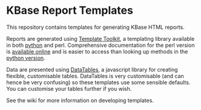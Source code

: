 # KBase Report Templates

This repository contains templates for generating KBase HTML reports.

Reports are generated using [Template Toolkit](http://www.template-toolkit.org), a templating library available in both [python](https://github.com/lmr/Template-Toolkit-Python) and perl. Comprehensive documentation for the perl version is [available
online](http://www.template-toolkit.org/docs/manual/index.html) and is easier to access
than looking up methods in the [python
version](https://github.com/lmr/Template-Toolkit-Python).

Data are presented using [DataTables](https://datatables.net), a javascript library for creating flexible, customisable tables. DataTables is very customisable (and can hence be very confusing) so these templates use some sensible defaults. You can customise your tables further if you wish.

See the wiki for more information on developing templates.
